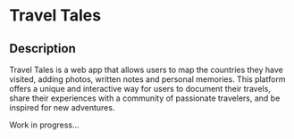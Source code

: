 # Travel Tales

## Description
Travel Tales is a web app that allows users to map the countries they have visited, adding photos, written notes and personal memories. This platform offers a unique and interactive way for users to document their travels, share their experiences with a community of passionate travelers, and be inspired for new adventures.

Work in progress...
